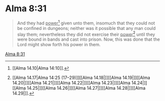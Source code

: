 # Alma 8:31

> And they had <u>power</u>[^a] given unto them, insomuch that they could not be confined in dungeons; neither was it possible that any man could slay them; nevertheless they did not exercise their <u>power</u>[^b] until they were bound in bands and cast into prison. Now, this was done that the Lord might show forth his power in them.

[Alma 8:31](https://www.churchofjesuschrist.org/study/scriptures/bofm/alma/8?lang=eng&id=p31#p31)


[^a]: [[Alma 14.10|Alma 14:10]].  
[^b]: [[Alma 14.17|Alma 14:25 (17–29)]][[Alma 14.18|]][[Alma 14.19|]][[Alma 14.20|]][[Alma 14.21|]][[Alma 14.22|]][[Alma 14.23|]][[Alma 14.24|]][[Alma 14.25|]][[Alma 14.26|]][[Alma 14.27|]][[Alma 14.28|]][[Alma 14.29|]].  

